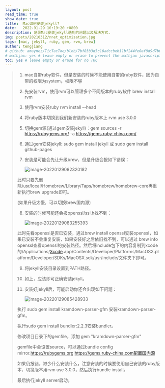 ```yaml
---
layout: post
read_time: true
show_date: true
title:  Mac如何安装jekyll?
date:   2022-01-29 10:19:20 +0800
description: 记录Mac安装jekyll遇到的问题以及解决方式.
img: posts/20210312/nnet_optimization.jpg
tags: [mac, jekyll, ruby, gem, rvm, brew]
author: tengjiang
# github: amaynez/TicTacToe/blob/7bf83b3d5c10adccbeb11bf244fe0af8d9d7b036/entities/Neural_Network.py#L199
# mathjax: yes # leave empty or erase to prevent the mathjax javascript from loading
toc: yes # leave empty or erase for no TOC
---
```


> 1. mac自带ruby软件，但是安装的时候不能使用自带的ruby软件，因为自带的权限为system，权限不够
>
> 2. 先安装rvm，使用rvm可以管理多个不同版本的ruby软件  brew install rvm
>
> 3. 使用rvm安装ruby  rvm install --head
>
> 4. 将ruby版本切换到我们新安装的ruby版本上     rvm use 3.0.0
>
> 5. 切换gem源(通过gem安装jekyll)：gem sources -r https://rubygems.org/ -a https://gems.ruby-china.com/
>
> 6. 通过gem安装jekyll: sudo gem install jekyll  或 sudo gem install github-pages
>
> 7. 安装是可能会先让升级brew，但是升级会报如下错误：
>
>    ![image-20220129082320182](https://s2.loli.net/2022/01/29/18NSntUuBFIkKa9.png)
>
> 此时只要先删除/usr/local/Homebrew/Library/Taps/homebrew/homebrew-core再重新执行brew upgrade即可。
>
> (如果升级太慢，可以切换brew国内源)
>
> 8. 安装的时候可能还会报openssl/ssl.h找不到：
>
>    ![image-20220129083255393](https://s2.loli.net/2022/01/29/rmkspMbDtNwB2vl.png)
>
> 此时先看openssl是否已安装，通过brew install openssl安装openssl，如果已安装不会重复安装，如果安装好之后依旧找不到，可以通过 brew info openssl查看openssl的安装路径。然后将include包下的内容复制到xcode的/Applications/[Xcode](https://so.csdn.net/so/search?q=Xcode&spm=1001.2101.3001.7020).app/Contents/Developer/Platforms/MacOSX.platform/Developer/SDKs/MacOSX.sdk/usr/include/文件夹下即可。
>
> 9. 将jekyll安装目录设置到PATH路径。
>
> 10. 如上，应该即可正确安装jekyll。
>
> 11. 安装好jekyll后，可能启动你还会出现如下问题：
>
>     ![image-20220129085428933](https://s2.loli.net/2022/01/29/NDlYbZOct21E5z9.png)
>
> 执行 sudo gem install kramdown-parser-gfm 安装kramdown-parser-gfm。
>
> 执行sudo gem install bundler:2.2.3安装bundler。
>
> 修改项目目录下的gemfile，添加 gem "kramdown-parser-gfm"
>
> gemfile中会设置source，可以通过bundle config mirror.https://rubygems.org https://gems.ruby-china.com配置国内源
>
> 如果仍报错，缺少什么安装什么，注意安装的时候要使用自己安装的ruby版本，切换版本用rvm use 3.0.0，然后执行bundle install。
>
> 最后执行jekyll server启动。